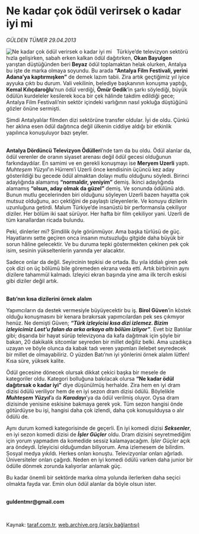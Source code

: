 # Ne kadar çok ödül verirsek o kadar iyi mi 

*GÜLDEN TÜMER 29.04.2013*

<div class="yazi"><img align="left" alt="Ne kadar çok ödül verirsek o kadar iyi mi " border="0" src="http://www.taraf.com.tr/fotoraflar/makaleler/ne-kadar-cok-odul-verirsek-o-kadar-iyi-mi_6506_orijinal.jpg" style="border-right-width:10px; border-color:#FFFFFF"/><p>Türkiye’de televizyon sektörü hızla gelişirken, sabah erken kalkan ödül dağıtırken, <b>Okan Bayulgen</b> yarıştan düştüğünden beri <b>Beyaz</b> ödül toplamaktan helak olurken, Antalya bu işte de marka olmaya soyundu. Bu arada <b>“Antalya Film Festivali, yerini Adana’ya kaptırmışken”</b> de demek lazım tabii. Zira artık geçtiğimiz yıl iyice ayyuka çıktı bu durum. Vali vekilinin, belediye başkanının konuşma yaptığı, <b>Kemal Kılıçdaroğlu</b>’nun ödül verdiği, <b>Ömür Gedik</b>’in şarkı söylediği, büyük ödülün kurdeleler kesilerek koca bir çek hâlinde takdim edildiği gece; Antalya Film Festivali’nin sektör içindeki varlığının nasıl yokluğa düştüğünü gözler önüne sermişti. </p>
<p>Şimdi Antalyalılar filmden dizi sektörüne transfer oldular. İyi de oldu. Çünkü her aklına esen ödül dağıtınca değil ülkenin ciddiye aldığı bir etkinlik yapılınca konuşuluyor bazı şeyler. </p>
<p><b><br/>Antalya Dördüncü Televizyon Ödülleri</b>’nde tam da bu oldu. Ödül alanlar da, ödül verenler de oranın siyaset arenası değil ödül gecesi olduğunun farkındaydılar. En samimi ve en gerekli konuşmayı ise <b>Meryem Uzerli</b> yaptı. <i>Muhteşem Yüzyıl</i>’ın Hürrem’i Uzerli önce kendisinin üçüncü kez aday gösterildiği bu gecede ödül almaktan dolayı mutlu olduğunu söyledi. Birinci adaylığında alamamış <b>“normaldir, yeniyim”</b> demiş. İkinci adaylığında alamamış <b>“olsun, aday olmak da güzel”</b> demiş. Ve sonunda ödülünü aldı. Bunun mutlu gecelerinden biri olduğunu söyleyen Uzerli bazen hayatta çok mutsuz olduğunu, acı çektiğini de paylaştı izleyenlerle. Ve konuyu dizilerin uzunluğuna getirdi. Malum Türkiye’de insanüstü bir performansla çekiliyor diziler. Her bölüm iki saat sürüyor. Her hafta bir film çekiliyor yani. Uzerli de tüm kanallardan ricada bulundu. </p>
<p>Peki, dinlerler mi? Şimdilik öyle görünmüyor. Ama başka türlüsü de güç. Hayatlarını sette geçiren onca insanın mutsuzluğu gitgide daha büyük bir sorun hâline gelecektir. Ve bu duruma tepki göstermekten çekinen pek çok isim, sesinin yükseltenlerin yanında yer alacaktır. </p>
<p>Sadece onlar da değil. Seyircinin tepkisi de ortada. Bu yıla iddialı giren pek çok dizi on üç bölümü bile göremeden ekrana veda etti. Artık birbirinin aynı dizilere tahammül kalmadı. İzleyici ekran başında yine ama ilk tercih eskisi gibi diziler değil artık.</p>
<p><b><br/>Batı’nın kısa dizilerini örnek alalım </b></p>
<p>Yapımcıların da destek vermesiyle büyüyecektir bu iş. <b>Birol Güven</b>’in köstek olduğu konuşmasını bir kenara bırakırsak yapımcılardan pek ses çıkmıyor henüz. Ne demişti Güven; <b><i>“Türk izleyicisi kısa dizi izlemez. Bizim izleyicimiz Lost’u falan da arka arkaya altı bölüm izliyor”</i></b>. Evet biz Batılılar gibi; dışarıda bir hayat sürüp televizyona da kafa dağıtmak için şöyle bir bakan, 20 dakikalık sitcomlar seyreden bir millet değiliz belki. Ama uzadıkça uzayan ve böyle olunca da kabak tadı veren yapımları ilelebet seyredecek bir millet de olmayabiliriz. O yüzden Batı’nın iyi yönlerini örnek alalım lütfen! Kısa süre, yüksek kalite. </p>
<p>Ödül gecesine dönecek olursak dikkat çekici başka bir mesele de kategoriler oldu. Kategori bolluğuna bakılacak olursa <b>“Ne kadar ödül dağıtırsak o kadar iyi”</b> diye düşünülmüş herhalde. Zira hem en iyi dram dizisi ödülü veriliyor hem de en iyi sezon dram dizisi ödülü. Böylelikle <b><i>Muhteşem Yüzyıl</i></b>’a da <b><i>Karadayı</i></b>’ya da ödül verilmiş oluyor. Oysa dram dizisinde yenisine eskisine bakmaya gerek yok. Tüm sezon hangisi önde götürdüyse bu işi, hangisi daha çok izlendi, daha çok konuşulduysa o alır ödülü de. </p>
<p>Aynı durum komedi kategorisinde de geçerli. En iyi komedi dizisi <b><i>Seksenler</i></b>, en iyi sezon komedi dizisi de <b><i>İşler Güçler</i></b> oldu. Dram dizisini seyretmediğim için yorum yapmadım da komedide sessiz kalamayacağım. <i>İşler Güçler</i> açık ara öndeydi. İzleyicisi olduğumdan biliyorum. Ama izlemesem de bilirdim. Sosyal medya yıkıldı. Herkes onları konuştu. Televizyonlar onları ağırladı. Üniversiteler onları çağırdı. Neden en iyi komedi ödülü varken daha junior bir ödülle dönmek zorunda kalıyorlar anlamak güç. </p>
<p>Bu kadar önemli bir sektörde marka olma yolunda ilerlerken daha seçici olmakta fayda var. Emin olun ödül alanlar da böyle olsun ister.</p><b>
<p><br/>guldentmr@gmail.com</p>
<p></p></b> 
</div>

Kaynak: [taraf.com.tr](http://www.taraf.com.tr/gulden-tumer/makale-ne-kadar-cok-odul-verirsek-o-kadar-iyi-mi.htm), [web.archive.org (arşiv bağlantısı)](http://web.archive.org/web/20131107154726/http://www.taraf.com.tr/gulden-tumer/makale-ne-kadar-cok-odul-verirsek-o-kadar-iyi-mi.htm)
